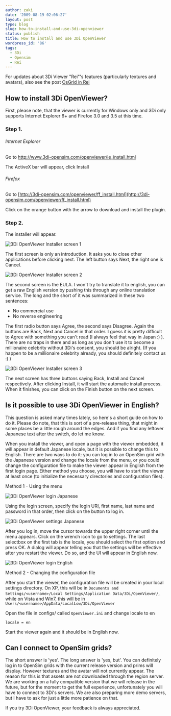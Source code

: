 ```yaml
---
author: zaki
date: '2009-08-19 02:06:27'
layout: post
type: blog
slug: how-to-install-and-use-3di-openviewer
status: publish
title: How to install and use 3Di OpenViewer
wordpress_id: '86'
tags:
  - 3Di
  - Opensim
  - Rei
---
```


<div class="alert-message block-message info">
For updates about 3Di Viewer "Rei"'s features (particularly textures
and avatars), also see the post <a href="/2009/12/21 /osgrid-in-rei" class="btn">
OsGrid in Rei</a></div>

## How to install 3Di OpenViewer?

First, please note, that the viewer is currently for Windows only and
3Di only supports Internet Explorer 6+ and Firefox 3.0 and 3.5 at this time.

### Step 1.

###### Internet Explorer

Go to [http://www.3di-opensim.com/openviewer/ie_install.html ](http://www.3di-opensim.com/openviewer/ie_install.html )

The ActiveX bar will appear, click Install

###### Firefox

Go to [http://3di-opensim.com/openviewer/ff_install.html](http://3di-opensim.com/openviewer/ff_install.html)

Click on the orange button with the arrow to download and install the plugin.

### Step 2.

The installer will appear.

![3Di OpenViewer Installer screen 1](/images/3di-openviewer/p_install06.jpg)

The first screen is only an introduction. It asks you to close other
applications before clicking next. The left button says Next, the right one is
Cancel.

![3Di OpenViewer Installer screen 2](/images/3di-openviewer/p_install07.jpg)

The second screen is the EULA. I won't try to translate it to english, you can
get a raw English version by pushing this through any online translation
service. The long and the short of it was summarized in these two sentences:

+ No commercial use
+ No reverse engineering

The first radio button says Agree, the second says Disagree. Again the buttons
are Back, Next and Cancel in that order. I guess it is pretty difficult to
Agree with something you can't read (I always feel that way in Japan :) ).
There are no traps in there and as long as you don't use it to become a
millionaire celebrity without 3Di's consent, you should be alright. (If you
happen to be a millionaire celebrity already, you should definitely contact us
:) )

![3Di OpenViewer Installer screen 3](/images/3di-openviewer/p_install08.jpg)

The next screen has three buttons saying Back, Install and Cancel
respectively. After clicking Install, it will start the automatic install
process. When it finishes, you can click on the Finish button on the next
screen.

## Is it possible to use 3Di OpenViewer in English?

This question is asked many times lately, so here's a short guide on how to do
it. Please do note, that this is sort of a pre-release thing, that might in
some places be a little rough around the edges. And if you find any leftover
Japanese text after the switch, do let me know.

When you install the viewer, and open a page with the viewer embedded, it will
appear in default Japanese locale, but it is possible to change this to
English. There are two ways to do it: you can log in to an OpenSim grid with
the Japanese version and change the locale from the menu, or you could change
the configuration file to make the viewer appear in English from the first
login page. Either method you choose, you will have to start the viewer at
least once (to initialize the necessary directories and configuration files).

Method 1 - Using the menu

![3Di OpenViewer login Japanese](/images/3di-openviewer/openviewer_login_jp.jpg)

Using the login screen, specify the
login URI, first name, last name and password in that order, then click on the
button to log in.

![3Di OpenViewer settings Japanese](/images/3di-openviewer/openviewer_settings_jp.jpg)

After you log in, move the
cursor towards the upper right corner until the menu appears. Click on the
wrench icon to go to settings. The last selectbox on the first tab is the
locale, you should select the first option and press OK. A dialog will appear
telling you that the settings will be effective after you restart the viewer.
Do so, and the UI will appear in English now.

![3Di OpenViewer login English](/images/3di-openviewer/openviewer_login_en.jpg)

Method 2 - Changing the configuration file

After you start the viewer, the configuration file will be created in your
local settings directory. On XP, this will be in
`Documents and Settings/<username>/Local Settings/Application Data/3Di/OpenViewer/`, while on
Vista and Win7, this will be in
`Users/<username>/AppData/LocalLow/3Di/OpenViewer`

Open the file in configs/ called `OpenViewer.ini` and change locale to en

    locale = en

Start the viewer again and it should be in English now.

## Can I connect to OpenSim grids?

The short answer is 'yes'. The long answer is 'yes, but'. You can definitely
log in to OpenSim grids with the current release version and prims will
display. However textures and the avatar will not currently appear. The reason
for this is that assets are not downloaded through the region server. We are
working on a fully compatible version that we will release in the future, but
for the moment to get the full experience, unfortunately you will have to
connect to 3Di's servers. We are also preparing more demo servers, but I have
to ask for just a little more patience on that.

If you try 3Di OpenViewer, your feedback is always appreciated.

